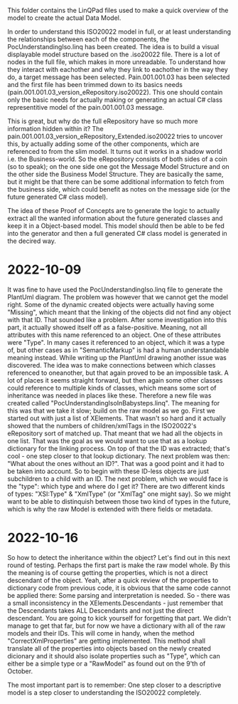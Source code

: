 This folder contains the LinQPad files used to make a quick overview of the model to create the actual Data Model.

In order to understand this ISO20022 model in full, or at least understanding the relationships between each of the components, the PocUnderstandingIso.linq has been created.
The idea is to build a visual displayable model structure based on the .iso20022 file. There is a lot of nodes in the full file, which makes in more unreadable. To understand how they interact with eachother and why they link to eachother in the way they do, a target message has been selected. Pain.001.001.03 has been selected and the first file has been trimmed down to its basics needs (pain.001.001.03_version_eRepository.iso20022). This one should contain only the basic needs for actually making or generating an actual C# class representitive model of the pain.001.001.03 message. 

This is great, but why do the full eRepository have so much more information hidden within it? The pain.001.001.03_version_eRepository_Extended.iso20022 tries to uncover this, by actually adding some of the other components, which are referenced to from the slim model. It turns out it works in a shadow world i.e. the Business-world. So the eRepository consists of both sides of a coin (so to speak); on the one side one got the Message Model Structure and on the other side the Business Model Structure. They are basically the same, but it might be that there can be some additional information to fetch from the business side, which could benefit as notes on the message side (or the future generated C# class model).

The idea of these Proof of Concepts are to generate the logic to actually extract all the wanted information about the future generated classes and keep it in a Object-based model. This model should then be able to be fed into the generator and then a full generated C# class model is generated in the decired way.

# 2022-10-09
It was fine to have used the PocUnderstandingIso.linq file to generate the PlantUml diagram. The problem was however that we cannot get the model right. Some of the dynamic created objects were actually having some "<fieldName>Missing", which meant that the linking of the objects did not find any object with that ID. That sounded like a problem. After some investigation into this part, it actually showed itself off as a false-positive. Meaning, not all attributes with this name referenced to an object. One of these attributes were "Type". In many cases it referenced to an object, which it was a type of, but other cases as in "SemanticMarkup" is had a human understandable meaning instead.
While writing up the PlantUml drawing another issue was discovered. The idea was to make connections between which classes referenced to oneanother, but that again proved to be an impossible task. A lot of places it seems straight forward, but then again some other classes could reference to multiple kinds of classes, which means some sort of inheritance was needed in places like these.
Therefore a new file was created called "PocUnderstandingIsoInBabysteps.linq". The meaning for this was that we take it slow; build on the raw model as we go. First we started out with just a list of XElements. That wasn't so hard and it actually showed that the numbers of children/xmlTags in the ISO20022's eRepository sort of matched up. That meant that we had all the objects in one list. That was the goal as we would want to use that as a lookup dictionary for the linking process.
On top of that the ID was extracted; that's cool - one step closer to that lookup dictionary. The next problem was then: "What about the ones without an ID?". That was a good point and it had to be taken into account. So to begin with these ID-less objects are just subchildren to a child with an ID. The next problem, which we would face is the "type": which type and where do I get it? 
There are two different kinds of types: "XSI:Type" & "XmlType" (or "XmlTag" one might say). So we might want to be able to distinquish between those two kind of types in the future, which is why the raw Model is extended with there fields or metadata.

# 2022-10-16
So how to detect the inheritance within the object? Let's find out in this next round of testing. Perhaps the first part is make the raw model whole. By this the meaning is of course getting the properties, which is not a direct descendant of the object. Yeah, after a quick review of the properties to dictionary code from previous code, it is obvious that the same code cannot be applied there: Some parsing and interpretation is needed. 
So - there was a small inconsistency in the XElements.Descendants - just remember that the Descendants takes ALL Descendants and not just the direct descendant. You are going to kick yourself for forgetting that part.
We didn't manage to get that far, but for now we have a dictionary with all of the raw models and their IDs. This will come in handy, when the method "CorrectXmlProperties" are getting implemented. This method shall translate all of the properties into objects based on the newly created dicionary and it should also isolate properties such as "Type", which can either be a simple type or a "RawModel" as found out on the 9'th of October.

The most important part is to remember: One step closer to a descriptive model is a step closer to understanding the ISO20022 completely.